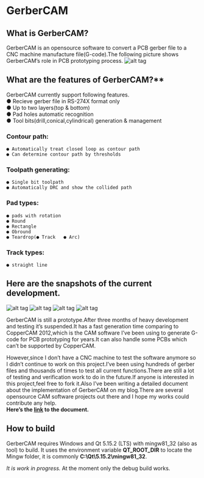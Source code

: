 # GerberCAM
## What is GerberCAM?  
GerberCAM is an opensource software to convert a PCB gerber file to a CNC machine manufacture file(G-code).The following picture shows GerberCAM’s role in PCB prototyping process.
![alt tag](https://github.com/malichao/GerberCAM/blob/master/snapshot/explain.jpg)

## What are the features of GerberCAM?**  
GerberCAM currently support following features.  
● Recieve gerber file in RS-274X format only  
● Up to two layers(top & bottom)  
● Pad holes automatic recognition  
● Tool bits(drill,conical,cylindrical) generation & management  

### Contour path:  
    ● Automatically treat closed loop as contour path  
    ● Can determine contour path by thresholds  

### Toolpath generating:  
    ● Single bit toolpath  
    ● Automatically DRC and show the collided path  

### Pad types:  
    ● pads with rotation  
    ● Round  
    ● Rectangle  
    ● Obround  
    ● Teardrop(● Track   ● Arc)  
    
### Track types:  
    ● straight line  
  
## Here are the snapshots of the current development.
![alt tag](https://github.com/malichao/GerberCAM/blob/master/snapshot/GerberCAM_V07_Test1.png)
![alt tag](https://github.com/malichao/GerberCAM/blob/master/snapshot/GerberCAM_V07_Test2.png)
![alt tag](https://github.com/malichao/GerberCAM/blob/master/snapshot/GerberCAM_V07_Setting.png)
![alt tag](https://github.com/malichao/GerberCAM/blob/master/snapshot/GerberCAM_V07_Tool_Library.png)

GerberCAM is still a prototype.After three months of heavy development and testing it’s suspended.It has a fast generation time comparing to CopperCAM 2012,which is the CAM software I’ve been using to generate G-code for PCB prototyping for years.It can also handle some PCBs which can’t be supported by CopperCAM.  

However,since I don’t have a CNC machine to test the software anymore so I didn’t continue to work on this project.I’ve been using hundreds of gerber files and thousands of times to test all current functions.There are still a lot of testing and verification work to do in the future.If anyone is interested in this project,feel free to fork it.Also I’ve been writing a detailed document about the implementation of GerberCAM on my blog.There are several opensource CAM software projects out there and I hope my works could contribute any help.  
**Here’s the [link](http://lichaoma.com/2015/11/14/gerbercam-a-pcb-tool-path-generator/) to the document.**

## How to build
GerberCAM requires Windows and Qt 5.15.2 (LTS) with mingw81_32 (also as tool) to build. It uses the environment variable **QT_ROOT_DIR** to locate the Mingw folder, it is commonly **C:\Qt\5.15.2\mingw81_32**.

*It is work in progress.*  At the moment only the debug build works. 


